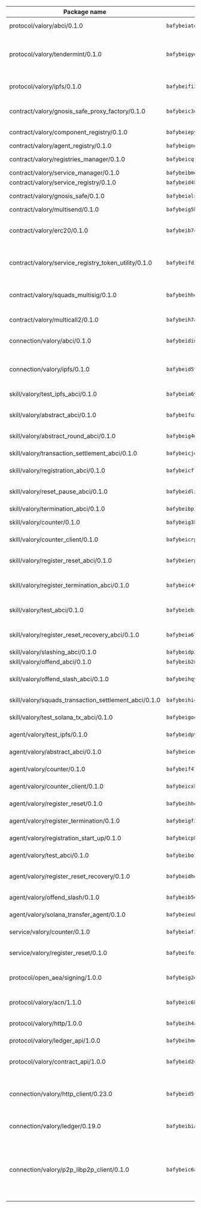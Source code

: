 | Package name                                                  | Package hash                                                  | Description                                                                                                                |
| ------------------------------------------------------------- | ------------------------------------------------------------- | -------------------------------------------------------------------------------------------------------------------------- |
| protocol/valory/abci/0.1.0                                    | `bafybeiatodhboj6a3p35x4f4b342lzk6ckxpud23awnqbxwjeon3k5y36u` | A protocol for ABCI requests and responses.                                                                                |
| protocol/valory/tendermint/0.1.0                              | `bafybeigydrbfrlmr4f7shbtqx44kvmbg22im27mxdap2e3m5tkti6t445y` | A protocol for communication between two AEAs to share tendermint configuration details.                                   |
| protocol/valory/ipfs/0.1.0                                    | `bafybeifi2nri7sprmkez4rqzwb4lnu6peoy3bax5k6asf6k5ms7kmjpmkq` | A protocol specification for IPFS requests and responses.                                                                  |
| contract/valory/gnosis_safe_proxy_factory/0.1.0               | `bafybeic3ozple3xqw556esxx7l3dsgm3om7kitozjar5id4ryw6zptllfi` | Gnosis Safe proxy factory (GnosisSafeProxyFactory) contract                                                                |
| contract/valory/component_registry/0.1.0                      | `bafybeiepywewigowj533f55orx7oys3kk5lgdc247p2267scqfyp4gnqle` | Component registry contract                                                                                                |
| contract/valory/agent_registry/0.1.0                          | `bafybeignghdk7oqvyg722gz66tbuj2vj4vkatguj4b6lf5fqzqxkktcke4` | Agent registry contract                                                                                                    |
| contract/valory/registries_manager/0.1.0                      | `bafybeicqf5y3kj42ow45hjcmnglose5n7bwpm2zl3ufuuevou24ewmgbde` | Registries Manager contract                                                                                                |
| contract/valory/service_manager/0.1.0                         | `bafybeibmqewfh5wnayopneyv4vx35n5k7loavzmcazyevntdoskw7vasom` | Service Manager contract                                                                                                   |
| contract/valory/service_registry/0.1.0                        | `bafybeid4kiq2fwospfod4buof2fwwz3gk36jiyqkfjyg2xx346ad5zt72y` | Service Registry contract                                                                                                  |
| contract/valory/gnosis_safe/0.1.0                             | `bafybeialsnaekbdtn3h6phjs5xxx44es56jffs5jnlkkcgc62k62vxpkxm` | Gnosis Safe (GnosisSafeL2) contract                                                                                        |
| contract/valory/multisend/0.1.0                               | `bafybeig5byt5urg2d2bsecufxe5ql7f4mezg3mekfleeh32nmuusx66p4y` | MultiSend contract                                                                                                         |
| contract/valory/erc20/0.1.0                                   | `bafybeib7ctk3deleyxayrqvropewefr2muj4kcqe3t3wscak25bjmxnqwe` | The scaffold contract scaffolds a contract to be implemented by the developer.                                             |
| contract/valory/service_registry_token_utility/0.1.0          | `bafybeifdia2y5546tvk6xzxeaqzf2n5n7dutj2hdzbgenxohaqhjtnjqm4` | The scaffold contract scaffolds a contract to be implemented by the developer.                                             |
| contract/valory/squads_multisig/0.1.0                         | `bafybeihhohamks3tmogkowqvqvf5d7r57kbbjensulywcnzchcpkwr6uvm` | The scaffold contract scaffolds a contract to be implemented by the developer.                                             |
| contract/valory/multicall2/0.1.0                              | `bafybeih7ayeyq75mhbpecxipoaiykwfgzwxx27yeqwilw2eiyn7bz2b4x4` | The MakerDAO multicall2 contract.                                                                                          |
| connection/valory/abci/0.1.0                                  | `bafybeidiwux3jrlkaemob55ojxgvpzrmyzyq5dld6phzb6bandgrquc7zu` | connection to wrap communication with an ABCI server.                                                                      |
| connection/valory/ipfs/0.1.0                                  | `bafybeid5fdr6ufha3axnktfofsc2hxha3jatnoi7st3pccorf7sztfpaky` | A connection responsible for uploading and downloading files from IPFS.                                                    |
| skill/valory/test_ipfs_abci/0.1.0                             | `bafybeia6y57t4anyi2fvp7bfy5iafthw6hknaxl5c24emlvwnoojjham54` | IPFS e2e testing application.                                                                                              |
| skill/valory/abstract_abci/0.1.0                              | `bafybeifuzjuq5af36e5gg2fpnxxf7xoqq5oqhqk76sgi3uewtcxkpyn2m4` | The abci skill provides a template of an ABCI application.                                                                 |
| skill/valory/abstract_round_abci/0.1.0                        | `bafybeig4wczuh3l6wbxb47rgsmodlfupichj66gfcwkvy65q5pbm3utykm` | abstract round-based ABCI application                                                                                      |
| skill/valory/transaction_settlement_abci/0.1.0                | `bafybeicjqlnqgmccwb5vjga2lnb2doxqfkvqg36fixil5q4dbymaiggdua` | ABCI application for transaction settlement.                                                                               |
| skill/valory/registration_abci/0.1.0                          | `bafybeicfrgzo3tbcr6lijd5vsrjrggsehobr7xv2m74jkx6h3k6lxhqgqu` | ABCI application for common apps.                                                                                          |
| skill/valory/reset_pause_abci/0.1.0                           | `bafybeidlzt3jvgokzwpfxbcnpnxmfedcchscxq3crfaceldy4jamu65ave` | ABCI application for resetting and pausing app executions.                                                                 |
| skill/valory/termination_abci/0.1.0                           | `bafybeibpisfldpcdbib74totredbuhtzyzh2esg6gkxzgg2ncby7ktegga` | Termination skill.                                                                                                         |
| skill/valory/counter/0.1.0                                    | `bafybeig3kdb5avel5wndpoo3y73kizh2qpt6fsrgygap7elo2wqgcpfmdy` | The ABCI Counter application example.                                                                                      |
| skill/valory/counter_client/0.1.0                             | `bafybeicrpigy4b6yscizz2lfdfbji3epny6j7rjrsngtb43vmwqxtnmi7m` | A client for the ABCI counter application.                                                                                 |
| skill/valory/register_reset_abci/0.1.0                        | `bafybeierpbrlpuk3vgmjqtjr6oyekd34t5nnwsoax2vy5cstwxbhwhlxra` | ABCI application for dummy skill that registers and resets                                                                 |
| skill/valory/register_termination_abci/0.1.0                  | `bafybeic4vnjeav227r5zzv4axxhecfgtin24jrrnmqplyk22rswebk7ubq` | ABCI application for dummy skill that registers and resets                                                                 |
| skill/valory/test_abci/0.1.0                                  | `bafybeiebzmvt6pbifwybrtsbnqiegcwwizkkriwpq7pvzfkzyvpgdmcrmm` | ABCI application for testing the ABCI connection.                                                                          |
| skill/valory/register_reset_recovery_abci/0.1.0               | `bafybeia67i75bcygl4f73vkwtnpzykd67f5tgz7fpghwe6fyncz5nvnvvi` | ABCI application for dummy skill that registers and resets                                                                 |
| skill/valory/slashing_abci/0.1.0                              | `bafybeidp3nucsjbzb43cl7znlnkhkcfhdykymyh2unfy7zmkiqujh3y4kq` | Slashing skill.                                                                                                            |
| skill/valory/offend_abci/0.1.0                                | `bafybeib2nkxjagsq7aohxc3eayejocovfjyasphep3u4ou2isxazjh22dm` | Offend ABCI application.                                                                                                   |
| skill/valory/offend_slash_abci/0.1.0                          | `bafybeihqyi5eztvffinsjylc24bzg47k3skewgd3kqmqxopwca5dhbau5a` | ABCI application used in order to test the slashing abci                                                                   |
| skill/valory/squads_transaction_settlement_abci/0.1.0         | `bafybeihi4rhs4m3qwalhbipwhrmohcsvqqqf5khvyj3dsk7mpy4psscjwq` | ABCI application for transaction settlement.                                                                               |
| skill/valory/test_solana_tx_abci/0.1.0                        | `bafybeigoqofdeuqihtliikw4zvbp7ghpy7bac3tjdtz6lkycru3ldspom4` | SOLANA e2e testing application.                                                                                            |
| agent/valory/test_ipfs/0.1.0                                  | `bafybeidpvxqorkggfxu4kv3fij7gc3xncqrunmk5efjq7zfitdx7yesfq4` | Agent for testing the ABCI connection.                                                                                     |
| agent/valory/abstract_abci/0.1.0                              | `bafybeicewonvrqzxiwlmc6pfxjyio3vjq763mpfiis44m72js4vj575eia` | The abstract ABCI AEA - for testing purposes only.                                                                         |
| agent/valory/counter/0.1.0                                    | `bafybeif477mdrdc2ne6ro5jdfws3lbvwojnol6qk2zfa6fpoj5i6euzvcy` | The ABCI Counter example as an AEA                                                                                         |
| agent/valory/counter_client/0.1.0                             | `bafybeicxkreehn7qr67dcy3lt35r2fxqk2is6fwwmx55jjsdwdgmgbto44` | The ABCI Counter example as an AEA                                                                                         |
| agent/valory/register_reset/0.1.0                             | `bafybeihheuxkp7dbui65brbkx3bgaeitpwh7jj3uhax6xrllb7tj4fbt24` | Register reset to replicate Tendermint issue.                                                                              |
| agent/valory/register_termination/0.1.0                       | `bafybeigfxd4ppb55setmlwfwew2sdaitdsk4dyrbe3hzoelanzgzhthxbi` | Register terminate to test the termination feature.                                                                        |
| agent/valory/registration_start_up/0.1.0                      | `bafybeicph3w5onlh6z3bwiviwrb6yeetj7vegyba6sndolidfhmarsuu4e` | Registration start-up ABCI example.                                                                                        |
| agent/valory/test_abci/0.1.0                                  | `bafybeibofyoaoqjjppmgsm4ysvqw4xzhcwmbkmghzsw34h7pnine6d5vky` | Agent for testing the ABCI connection.                                                                                     |
| agent/valory/register_reset_recovery/0.1.0                    | `bafybeidhdozjyt4u4peqrowcnh3eimzdfdwxsw5fucdwkhgv6hdry6jzcy` | Agent to showcase hard reset as a recovery mechanism.                                                                      |
| agent/valory/offend_slash/0.1.0                               | `bafybeib5es33gsgeqkukv7qsppru6la24yrqh6ihz2p23sg3rvr356izua` | Offend and slash to test the slashing feature.                                                                             |
| agent/valory/solana_transfer_agent/0.1.0                      | `bafybeieubv24agmyj3zaenyxr5ums7fskvt3hasv4kmaaj56nlwlbbjp44` | Register terminate to test the termination feature.                                                                        |
| service/valory/counter/0.1.0                                  | `bafybeiafzdncnmjohym6udmo6bz26chp4cy5eo5xx4emgbof4fj5miryqu` | A set of agents incrementing a counter                                                                                     |
| service/valory/register_reset/0.1.0                           | `bafybeifoi3255ikimymyr3wtyy3gawtnam7qsgqoqbmgdsvha3q5s2befm` | Test and debug tendermint reset mechanism.                                                                                 |
| protocol/open_aea/signing/1.0.0                               | `bafybeig2d36zxy65vd7fwhs7scotuktydcarm74aprmrb5nioiymr3yixm` | A protocol for communication between skills and decision maker.                                                            |
| protocol/valory/acn/1.1.0                                     | `bafybeic6h55ov5lrzbah6fate54c4u6spopcexxspw3abotbmffabfddeu` | The protocol used for envelope delivery on the ACN.                                                                        |
| protocol/valory/http/1.0.0                                    | `bafybeih4azmfwtamdbkhztkm4xitep3gx6tfdnoz6tvllmaqnhu3klejfa` | A protocol for HTTP requests and responses.                                                                                |
| protocol/valory/ledger_api/1.0.0                              | `bafybeihmqzcbj6t7vxz2aehd5726ofnzsfjs5cwlf42ro4tn6i34cbfrc4` | A protocol for ledger APIs requests and responses.                                                                         |
| protocol/valory/contract_api/1.0.0                            | `bafybeid247uig2ekykdumh7ewhp2cdq7rchaeqjj6e7urx35zfpdl5zrn4` | A protocol for contract APIs requests and responses.                                                                       |
| connection/valory/http_client/0.23.0                          | `bafybeid5ffvg76ejjoese7brj5ji3lx66cu7p2ixfwflpo6rgofkypfd7y` | The HTTP_client connection that wraps a web-based client connecting to a RESTful API specification.                        |
| connection/valory/ledger/0.19.0                               | `bafybeibiayfscw4badpr545f47hsvc2r5lgfpgzib5q4h4u6kkosdsytby` | A connection to interact with any ledger API and contract API.                                                             |
| connection/valory/p2p_libp2p_client/0.1.0                     | `bafybeic6ayusdwy4dks75njwk32ac7ur7salgllwf4fdc34ue5z2k5iz4q` | The libp2p client connection implements a tcp connection to a running libp2p node as a traffic delegate to send/receive envelopes to/from agents in the DHT. |
